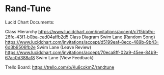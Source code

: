 # Rand-Tune

Lucid Chart Documents:

Class Hierarchy https://www.lucidchart.com/invitations/accept/c7f5bb9c-26fe-43f1-b0ba-cad04affb2d5
Class Diagram 
Swim Lane (Random Song) https://www.lucidchart.com/invitations/accept/d5199eaf-8ecc-489b-9b43-6d3b9506fb2e
Swim Lane (Leave Review) https://www.lucidchart.com/invitations/accept/70eca8ff-02a9-45ee-84b9-67ac0d388af8
Swim Lane (View Feedback) 


Trello Board: https://trello.com/b/Ku8cokmZ/randtune
